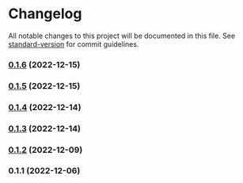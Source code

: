 # Changelog

All notable changes to this project will be documented in this file. See [standard-version](https://github.com/conventional-changelog/standard-version) for commit guidelines.

### [0.1.6](https://github.com/ar-insoft/cechy-wyrobu-oferowanego/compare/v0.1.5...v0.1.6) (2022-12-15)

### [0.1.5](https://github.com/ar-insoft/cechy-wyrobu-oferowanego/compare/v0.1.4...v0.1.5) (2022-12-15)

### [0.1.4](https://github.com/ar-insoft/cechy-wyrobu-oferowanego/compare/v0.1.3...v0.1.4) (2022-12-14)

### [0.1.3](https://github.com/ar-insoft/cechy-wyrobu-oferowanego/compare/v0.1.2...v0.1.3) (2022-12-14)

### [0.1.2](https://github.com/ar-insoft/cechy-wyrobu-oferowanego/compare/v0.1.1...v0.1.2) (2022-12-09)

### 0.1.1 (2022-12-06)
